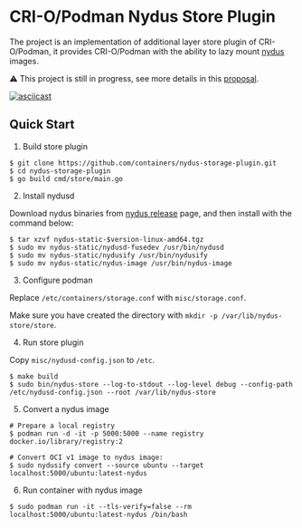 # CRI-O/Podman Nydus Store Plugin

The project is an implementation of additional layer store plugin of CRI-O/Podman, it provides CRI-O/Podman with the ability to lazy mount [nydus](https://nydus.dev/) images.

⚠️ This project is still in progress, see more details in this [proposal](https://github.com/containers/podman/issues/15249).

[![asciicast](https://asciinema.org/a/EqYr5HCcP5LndnFbKnBucPeqd.svg)](https://asciinema.org/a/EqYr5HCcP5LndnFbKnBucPeqd)


## Quick Start

1. Build store plugin

```shell
$ git clone https://github.com/containers/nydus-storage-plugin.git
$ cd nydus-storage-plugin
$ go build cmd/store/main.go
```

2. Install nydusd

Download nydus binaries from [nydus release](https://github.com/dragonflyoss/image-service/releases/) page, and then install with the command below:

```shell
$ tar xzvf nydus-static-$version-linux-amd64.tgz
$ sudo mv nydus-static/nydusd-fusedev /usr/bin/nydusd
$ sudo mv nydus-static/nydusify /usr/bin/nydusify
$ sudo mv nydus-static/nydus-image /usr/bin/nydus-image
```

3. Configure podman

Replace `/etc/containers/storage.conf` with `misc/storage.conf`.


Make sure you have created the directory with `mkdir -p /var/lib/nydus-store/store`.

4. Run store plugin

Copy `misc/nydusd-config.json` to `/etc`.

```shell
$ make build
$ sudo bin/nydus-store --log-to-stdout --log-level debug --config-path /etc/nydusd-config.json --root /var/lib/nydus-store
```

5. Convert a nydus image

```shell
# Prepare a local registry
$ podman run -d -it -p 5000:5000 --name registry docker.io/library/registry:2

# Convert OCI v1 image to nydus image:
$ sudo nydusify convert --source ubuntu --target localhost:5000/ubuntu:latest-nydus
```

6. Run container with nydus image

```shell
$ sudo podman run -it --tls-verify=false --rm localhost:5000/ubuntu:latest-nydus /bin/bash
```
